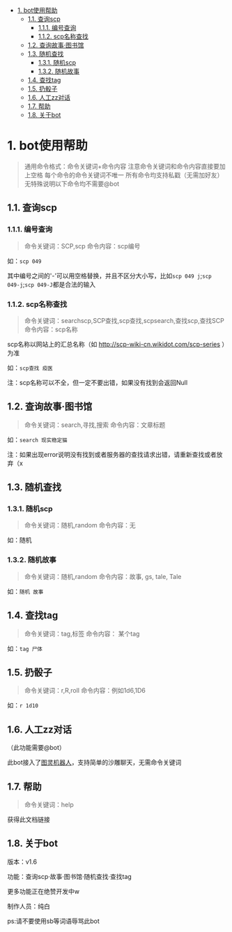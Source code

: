 
<!-- @import "[TOC]" {cmd="toc" depthFrom=1 depthTo=6 orderedList=false} -->

<!-- code_chunk_output -->

- [1. bot使用帮助](#1-bot使用帮助)
  - [1.1. 查询scp](#11-查询scp)
    - [1.1.1. 编号查询](#111-编号查询)
    - [1.1.2. scp名称查找](#112-scp名称查找)
  - [1.2. 查询故事·图书馆](#12-查询故事图书馆)
  - [1.3. 随机查找](#13-随机查找)
    - [1.3.1. 随机scp](#131-随机scp)
    - [1.3.2. 随机故事](#132-随机故事)
  - [1.4. 查找tag](#14-查找tag)
  - [1.5. 扔骰子](#15-扔骰子)
  - [1.6. 人工zz对话](#16-人工zz对话)
  - [1.7. 帮助](#17-帮助)
  - [1.8. 关于bot](#18-关于bot)

<!-- /code_chunk_output -->
# 1. bot使用帮助
>通用命令格式：命令关键词+命令内容
>注意命令关键词和命令内容直接要加上空格
>每个命令的命令关键词不唯一
>所有命令均支持私戳（无需加好友）
>无特殊说明以下命令均不需要@bot
## 1.1. 查询scp
### 1.1.1. 编号查询
>命令关键词：SCP,scp
>命令内容：scp编号

如：``scp 049``

其中编号之间的'-'可以用空格替换，并且不区分大小写，比如``scp 049 j``;``scp 049-j``;``scp 049-J``都是合法的输入

### 1.1.2. scp名称查找
>命令关键词：searchscp,SCP查找,scp查找,scpsearch,查找scp,查找SCP
>命令内容：scp名称

scp名称以网站上的汇总名称（如 http://scp-wiki-cn.wikidot.com/scp-series ）为准

如：``scp查找 疫医``

注：scp名称可以不全，但一定不要出错，如果没有找到会返回Null

## 1.2. 查询故事·图书馆
>命令关键词：search,寻找,搜索
>命令内容：文章标题

如：``search 现实稳定猫``

注：如果出现error说明没有找到或者服务器的查找请求出错，请重新查找或者放弃（x

## 1.3. 随机查找
### 1.3.1. 随机scp
>命令关键词：随机,random
>命令内容：无

如：随机
### 1.3.2. 随机故事
>命令关键词：随机,random
>命令内容：故事, gs, tale, Tale

如：``随机 故事``
## 1.4. 查找tag
>命令关键词：tag,标签
>命令内容： 某个tag

如：``tag 尸体``

## 1.5. 扔骰子
>命令关键词：r,R,roll
>命令内容：例如1d6,1D6

如：``r 1d10``

## 1.6. 人工zz对话
（此功能需要@bot）

此bot接入了[图灵机器人](http://www.turingapi.com/)，支持简单的沙雕聊天，无需命令关键词
## 1.7. 帮助
>命令关键词：help

获得此文档链接
## 1.8. 关于bot

版本：v1.6

功能：查询scp·故事·图书馆·随机查找·查找tag

更多功能正在绝赞开发中w

制作人员：纯白

ps:请不要使用sb等词语辱骂此bot
